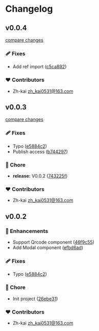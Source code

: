 # Changelog


## v0.0.4

[compare changes](https://github.com/zh-kai/nuxt-ui-components/compare/v0.0.3...v0.0.4)

### 🩹 Fixes

- Add ref import ([c5ca892](https://github.com/zh-kai/nuxt-ui-components/commit/c5ca892))

### ❤️ Contributors

- Zh-kai <zh_kai0531@163.com>

## v0.0.3

[compare changes](https://github.com/zh-kai/nuxt-ui-components/compare/v0.0.2...v0.0.3)

### 🩹 Fixes

- Typo ([e5884c2](https://github.com/zh-kai/nuxt-ui-components/commit/e5884c2))
- Publish access ([b744297](https://github.com/zh-kai/nuxt-ui-components/commit/b744297))

### 🏡 Chore

- **release:** V0.0.2 ([743225f](https://github.com/zh-kai/nuxt-ui-components/commit/743225f))

### ❤️ Contributors

- Zh-kai <zh_kai0531@163.com>

## v0.0.2


### 🚀 Enhancements

- Support Qrcode component ([46f9c55](https://github.com/zh-kai/nuxt-ui-components/commit/46f9c55))
- Add Modal component ([efbd6ad](https://github.com/zh-kai/nuxt-ui-components/commit/efbd6ad))

### 🩹 Fixes

- Typo ([e5884c2](https://github.com/zh-kai/nuxt-ui-components/commit/e5884c2))

### 🏡 Chore

- Init project ([26ebe31](https://github.com/zh-kai/nuxt-ui-components/commit/26ebe31))

### ❤️ Contributors

- Zh-kai <zh_kai0531@163.com>

